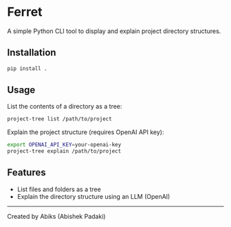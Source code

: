 # Ferret

A simple Python CLI tool to display and explain project directory structures.

## Installation

```sh
pip install .
```

## Usage

List the contents of a directory as a tree:

```sh
project-tree list /path/to/project
```

Explain the project structure (requires OpenAI API key):

```sh
export OPENAI_API_KEY=your-openai-key
project-tree explain /path/to/project
```

## Features
- List files and folders as a tree
- Explain the directory structure using an LLM (OpenAI)

---

Created by Abiks (Abishek Padaki)
